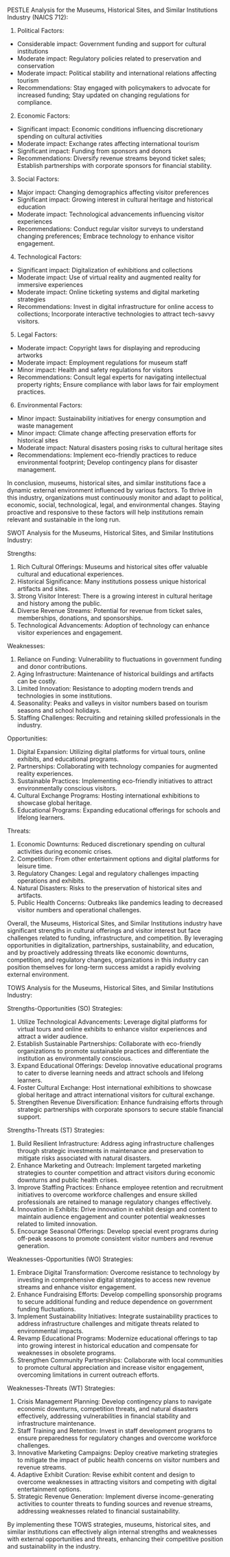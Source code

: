 PESTLE Analysis for the Museums, Historical Sites, and Similar Institutions Industry (NAICS 712):

1. Political Factors:
- Considerable impact: Government funding and support for cultural institutions
- Moderate impact: Regulatory policies related to preservation and conservation
- Moderate impact: Political stability and international relations affecting tourism
- Recommendations: Stay engaged with policymakers to advocate for increased funding; Stay updated on changing regulations for compliance.

2. Economic Factors:
- Significant impact: Economic conditions influencing discretionary spending on cultural activities
- Moderate impact: Exchange rates affecting international tourism
- Significant impact: Funding from sponsors and donors
- Recommendations: Diversify revenue streams beyond ticket sales; Establish partnerships with corporate sponsors for financial stability.

3. Social Factors:
- Major impact: Changing demographics affecting visitor preferences
- Significant impact: Growing interest in cultural heritage and historical education
- Moderate impact: Technological advancements influencing visitor experiences
- Recommendations: Conduct regular visitor surveys to understand changing preferences; Embrace technology to enhance visitor engagement.

4. Technological Factors:
- Significant impact: Digitalization of exhibitions and collections
- Moderate impact: Use of virtual reality and augmented reality for immersive experiences
- Moderate impact: Online ticketing systems and digital marketing strategies
- Recommendations: Invest in digital infrastructure for online access to collections; Incorporate interactive technologies to attract tech-savvy visitors.

5. Legal Factors:
- Moderate impact: Copyright laws for displaying and reproducing artworks
- Moderate impact: Employment regulations for museum staff
- Minor impact: Health and safety regulations for visitors
- Recommendations: Consult legal experts for navigating intellectual property rights; Ensure compliance with labor laws for fair employment practices.

6. Environmental Factors:
- Minor impact: Sustainability initiatives for energy consumption and waste management
- Minor impact: Climate change affecting preservation efforts for historical sites
- Moderate impact: Natural disasters posing risks to cultural heritage sites
- Recommendations: Implement eco-friendly practices to reduce environmental footprint; Develop contingency plans for disaster management.

In conclusion, museums, historical sites, and similar institutions face a dynamic external environment influenced by various factors. To thrive in this industry, organizations must continuously monitor and adapt to political, economic, social, technological, legal, and environmental changes. Staying proactive and responsive to these factors will help institutions remain relevant and sustainable in the long run.

SWOT Analysis for the Museums, Historical Sites, and Similar Institutions Industry:

Strengths:
1. Rich Cultural Offerings: Museums and historical sites offer valuable cultural and educational experiences.
2. Historical Significance: Many institutions possess unique historical artifacts and sites.
3. Strong Visitor Interest: There is a growing interest in cultural heritage and history among the public.
4. Diverse Revenue Streams: Potential for revenue from ticket sales, memberships, donations, and sponsorships.
5. Technological Advancements: Adoption of technology can enhance visitor experiences and engagement.

Weaknesses:
1. Reliance on Funding: Vulnerability to fluctuations in government funding and donor contributions.
2. Aging Infrastructure: Maintenance of historical buildings and artifacts can be costly.
3. Limited Innovation: Resistance to adopting modern trends and technologies in some institutions.
4. Seasonality: Peaks and valleys in visitor numbers based on tourism seasons and school holidays.
5. Staffing Challenges: Recruiting and retaining skilled professionals in the industry.

Opportunities:
1. Digital Expansion: Utilizing digital platforms for virtual tours, online exhibits, and educational programs.
2. Partnerships: Collaborating with technology companies for augmented reality experiences.
3. Sustainable Practices: Implementing eco-friendly initiatives to attract environmentally conscious visitors.
4. Cultural Exchange Programs: Hosting international exhibitions to showcase global heritage.
5. Educational Programs: Expanding educational offerings for schools and lifelong learners.

Threats:
1. Economic Downturns: Reduced discretionary spending on cultural activities during economic crises.
2. Competition: From other entertainment options and digital platforms for leisure time.
3. Regulatory Changes: Legal and regulatory challenges impacting operations and exhibits.
4. Natural Disasters: Risks to the preservation of historical sites and artifacts.
5. Public Health Concerns: Outbreaks like pandemics leading to decreased visitor numbers and operational challenges.

Overall, the Museums, Historical Sites, and Similar Institutions industry have significant strengths in cultural offerings and visitor interest but face challenges related to funding, infrastructure, and competition. By leveraging opportunities in digitalization, partnerships, sustainability, and education, and by proactively addressing threats like economic downturns, competition, and regulatory changes, organizations in this industry can position themselves for long-term success amidst a rapidly evolving external environment.

TOWS Analysis for the Museums, Historical Sites, and Similar Institutions Industry:

Strengths-Opportunities (SO) Strategies:
1. Utilize Technological Advancements: Leverage digital platforms for virtual tours and online exhibits to enhance visitor experiences and attract a wider audience.
2. Establish Sustainable Partnerships: Collaborate with eco-friendly organizations to promote sustainable practices and differentiate the institution as environmentally conscious.
3. Expand Educational Offerings: Develop innovative educational programs to cater to diverse learning needs and attract schools and lifelong learners.
4. Foster Cultural Exchange: Host international exhibitions to showcase global heritage and attract international visitors for cultural exchange.
5. Strengthen Revenue Diversification: Enhance fundraising efforts through strategic partnerships with corporate sponsors to secure stable financial support.

Strengths-Threats (ST) Strategies:
1. Build Resilient Infrastructure: Address aging infrastructure challenges through strategic investments in maintenance and preservation to mitigate risks associated with natural disasters.
2. Enhance Marketing and Outreach: Implement targeted marketing strategies to counter competition and attract visitors during economic downturns and public health crises.
3. Improve Staffing Practices: Enhance employee retention and recruitment initiatives to overcome workforce challenges and ensure skilled professionals are retained to manage regulatory changes effectively.
4. Innovation in Exhibits: Drive innovation in exhibit design and content to maintain audience engagement and counter potential weaknesses related to limited innovation.
5. Encourage Seasonal Offerings: Develop special event programs during off-peak seasons to promote consistent visitor numbers and revenue generation.

Weaknesses-Opportunities (WO) Strategies:
1. Embrace Digital Transformation: Overcome resistance to technology by investing in comprehensive digital strategies to access new revenue streams and enhance visitor engagement.
2. Enhance Fundraising Efforts: Develop compelling sponsorship programs to secure additional funding and reduce dependence on government funding fluctuations.
3. Implement Sustainability Initiatives: Integrate sustainability practices to address infrastructure challenges and mitigate threats related to environmental impacts.
4. Revamp Educational Programs: Modernize educational offerings to tap into growing interest in historical education and compensate for weaknesses in obsolete programs.
5. Strengthen Community Partnerships: Collaborate with local communities to promote cultural appreciation and increase visitor engagement, overcoming limitations in current outreach efforts.

Weaknesses-Threats (WT) Strategies:
1. Crisis Management Planning: Develop contingency plans to navigate economic downturns, competition threats, and natural disasters effectively, addressing vulnerabilities in financial stability and infrastructure maintenance.
2. Staff Training and Retention: Invest in staff development programs to ensure preparedness for regulatory changes and overcome workforce challenges.
3. Innovative Marketing Campaigns: Deploy creative marketing strategies to mitigate the impact of public health concerns on visitor numbers and revenue streams.
4. Adaptive Exhibit Curation: Revise exhibit content and design to overcome weaknesses in attracting visitors and competing with digital entertainment options.
5. Strategic Revenue Generation: Implement diverse income-generating activities to counter threats to funding sources and revenue streams, addressing weaknesses related to financial sustainability.

By implementing these TOWS strategies, museums, historical sites, and similar institutions can effectively align internal strengths and weaknesses with external opportunities and threats, enhancing their competitive position and sustainability in the industry.

